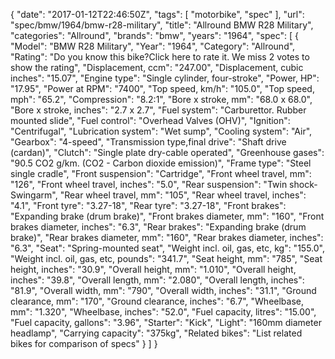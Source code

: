 {
    "date": "2017-01-12T22:46:50Z",
    "tags": [
        "motorbike",
        "spec"
    ],
    "url": "spec\/bmw\/1964\/bmw-r28-military",
    "title": "Allround BMW R28 Military",
    "categories": "Allround",
    "brands": "bmw",
    "years": "1964",
    "spec": [
        {
            "Model": "BMW R28 Military",
            "Year": "1964",
            "Category": "Allround",
            "Rating": "Do you know this bike?Click here to rate it. We miss 2 votes to show the rating",
            "Displacement, ccm": "247.00",
            "Displacement, cubic inches": "15.07",
            "Engine type": "Single cylinder, four-stroke",
            "Power, HP": "17.95",
            "Power at RPM": "7400",
            "Top speed, km\/h": "105.0",
            "Top speed, mph": "65.2",
            "Compression": "8.2:1",
            "Bore x stroke, mm": "68.0 x 68.0",
            "Bore x stroke, inches": "2.7 x 2.7",
            "Fuel system": "Carburettor. Rubber mounted slide",
            "Fuel control": "Overhead Valves (OHV)",
            "Ignition": "Centrifugal",
            "Lubrication system": "Wet sump",
            "Cooling system": "Air",
            "Gearbox": "4-speed",
            "Transmission type,final drive": "Shaft drive (cardan)",
            "Clutch": "Single plate dry-cable operated",
            "Greenhouse gases": "90.5 CO2 g\/km. (CO2 - Carbon dioxide emission)",
            "Frame type": "Steel single cradle",
            "Front suspension": "Cartridge",
            "Front wheel travel, mm": "126",
            "Front wheel travel, inches": "5.0",
            "Rear suspension": "Twin shock-Swingarm",
            "Rear wheel travel, mm": "105",
            "Rear wheel travel, inches": "4.1",
            "Front tyre": "3.27-18",
            "Rear tyre": "3.27-18",
            "Front brakes": "Expanding brake (drum brake)",
            "Front brakes diameter, mm": "160",
            "Front brakes diameter, inches": "6.3",
            "Rear brakes": "Expanding brake (drum brake)",
            "Rear brakes diameter, mm": "160",
            "Rear brakes diameter, inches": "6.3",
            "Seat": "Spring-mounted seat",
            "Weight incl. oil, gas, etc, kg": "155.0",
            "Weight incl. oil, gas, etc, pounds": "341.7",
            "Seat height, mm": "785",
            "Seat height, inches": "30.9",
            "Overall height, mm": "1.010",
            "Overall height, inches": "39.8",
            "Overall length, mm": "2.080",
            "Overall length, inches": "81.9",
            "Overall width, mm": "790",
            "Overall width, inches": "31.1",
            "Ground clearance, mm": "170",
            "Ground clearance, inches": "6.7",
            "Wheelbase, mm": "1.320",
            "Wheelbase, inches": "52.0",
            "Fuel capacity, litres": "15.00",
            "Fuel capacity, gallons": "3.96",
            "Starter": "Kick",
            "Light": "160mm diameter headlamp",
            "Carrying capacity": "375kg",
            "Related bikes": "List related bikes for comparison of specs"
        }
    ]
}